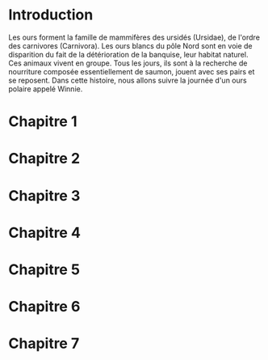 # Introduction

Les ours forment la famille de mammifères des ursidés (Ursidae), de l'ordre des carnivores (Carnivora). Les ours blancs du pôle Nord sont en voie de disparition du fait de la détérioration de la banquise, leur habitat naturel. Ces animaux vivent en groupe.
Tous les jours, ils sont à la recherche de nourriture composée essentiellement de saumon, jouent avec ses pairs et se reposent.
Dans cette histoire, nous allons suivre la journée d'un ours polaire appelé Winnie.

# Chapitre 1

# Chapitre 2

# Chapitre 3

# Chapitre 4

# Chapitre 5

# Chapitre 6

# Chapitre 7
